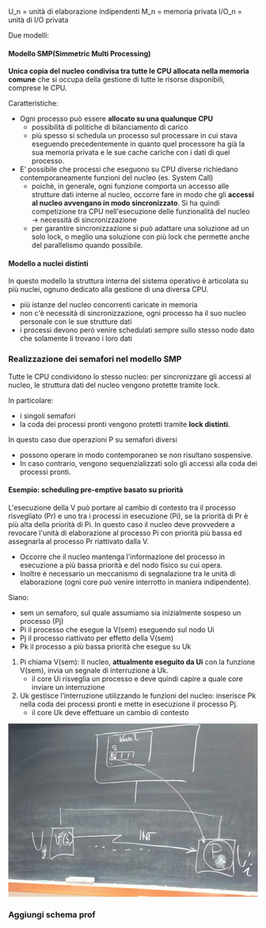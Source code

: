 U_n = unità di elaborazione indipendenti
    M_n     = memoria privata
    I/O_n   = unità di I/O privata


Due modelli:
    
#### Modello SMP(Simmetric Multi Processing)
__Unica copia del nucleo condivisa tra tutte le CPU allocata nella memoria comune__ che si occupa della gestione di tutte le risorse disponibili, comprese le CPU.

Caratteristiche:
- Ogni processo può essere __allocato su una qualunque CPU__
    - possibilità di politiche di bilanciamento di carico
    - più spesso si schedula un processo sul processare in cui stava eseguendo precedentemente in quanto quel processore ha già la sua memoria privata e le sue cache cariche con i dati di quel processo.
- E’ possibile che processi che eseguono su CPU diverse richiedano contemporaneamente funzioni del nucleo (es. System Call)
    - poichè, in generale, ogni funzione comporta un accesso alle strutture dati interne al nucleo, occorre fare in modo che gli __accessi al nucleo avvengano in modo sincronizzato__. Si ha quindi competizione tra CPU nell'esecuzione delle funzionalità del nucleo → necessità di sincronizzazione
    - per garantire sincronizzazione si può adattare una soluzione ad un solo lock, o meglio una soluzione con più lock che permette anche del parallelismo quando possibile.

#### Modello a nuclei distinti
In questo modello la struttura interna del sistema operativo è articolata su più nuclei, ognuno dedicato alla gestione di una diversa CPU.
- più istanze del nucleo concorrenti caricate in memoria
- non c'è necessità di sincronizzazione, ogni processo ha il suo nucleo personale con le sue strutture dati
- i processi devono però venire schedulati sempre sullo stesso nodo dato che solamente li trovano i loro dati 

### Realizzazione dei semafori nel modello SMP
Tutte le CPU condividono lo stesso nucleo: per sincronizzare gli accessi al nucleo, le struttura dati del nucleo vengono protette tramite lock.

In particolare:
- i singoli semafori
- la coda dei processi pronti
vengono protetti tramite __lock distinti__.

In questo caso due operazioni P su semafori diversi
- possono operare in modo contemporaneo se non risultano sospensive.
- In caso contrario, vengono sequenzializzati solo gli accessi alla coda dei processi pronti.

#### Esempio: scheduling pre-emptive basato su priorità 
L'esecuzione della V può portare al cambio di contesto tra il processo risvegliato (Pr) e uno tra i processi in esecuzione (Pi), se la priorità di Pr è più alta della priorità di Pi. In questo caso il nucleo deve provvedere a revocare l'unità di elaborazione al processo Pi con priorità più bassa ed assegnarla al processo Pr riattivato dalla V.

- Occorre che il nucleo mantenga l'informazione del processo in esecuzione a più bassa priorità e del nodo fisico su cui opera.
- Inoltre è necessario un meccanismo di segnalazione tra le unità di elaborazione (ogni core può venire interrotto in maniera indipendente).

Siano:
- sem un semaforo, sul quale assumiamo sia inizialmente sospeso un processo (Pj)
- Pi il processo che esegue la V(sem) eseguendo sul nodo Ui
- Pj il processo riattivato per effetto della V(sem)
- Pk il processo a più bassa priorità che esegue su Uk

1. Pi chiama V(sem): Il nucleo, __attualmente eseguito da Ui__ con la funzione V(sem), invia un segnale di interruzione a Uk.
    - il core Ui risveglia un processo e deve quindi capire a quale core inviare un interruzione 
2. Uk gestisce l’interruzione utilizzando le funzioni del nucleo: inserisce Pk nella coda dei processi pronti e mette in esecuzione il processo Pj.
    - il core Uk deve effettuare un cambio di contesto

![alt text](interruzione_inter-core.png)


### Aggiungi schema prof